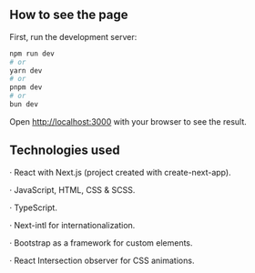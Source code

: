## How to see the page

First, run the development server:

```bash
npm run dev
# or
yarn dev
# or
pnpm dev
# or
bun dev
```

Open [http://localhost:3000](http://localhost:3000) with your browser to see the result.

## Technologies used

· React with Next.js (project created with create-next-app).

· JavaScript, HTML, CSS & SCSS.

· TypeScript.

· Next-intl for internationalization.

· Bootstrap as a framework for custom elements.

· React Intersection observer for CSS animations.
